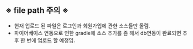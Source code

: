 ## ※ file path 주의 ※
- 현재 업로드 된 파일은 로그인과 회원가입에 관한 소스들만 올림.
- 파이어베이스 연동으로 인한 gradle에 소스 추가를 좀 해서 db연동이 완료되면 추후 한 번에 업로드 할 예정임.
